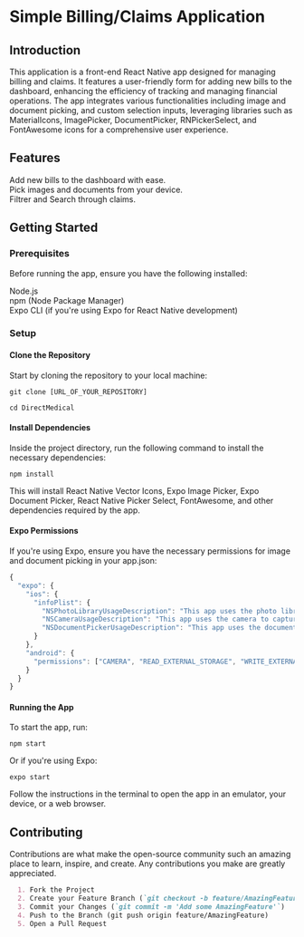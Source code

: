 # Simple Billing/Claims Application
## Introduction
This application is a front-end React Native app designed for managing billing and claims. It features a user-friendly form for adding new bills to the dashboard, enhancing the efficiency of tracking and managing financial operations. The app integrates various functionalities including image and document picking, and custom selection inputs, leveraging libraries such as MaterialIcons, ImagePicker, DocumentPicker, RNPickerSelect, and FontAwesome icons for a comprehensive user experience.

## Features
Add new bills to the dashboard with ease.  
Pick images and documents from your device.  
Filtrer and Search through claims.  
## Getting Started
### Prerequisites
Before running the app, ensure you have the following installed:

Node.js  
npm (Node Package Manager)  
Expo CLI (if you're using Expo for React Native development)  
### Setup
#### Clone the Repository

Start by cloning the repository to your local machine:


` git clone [URL_OF_YOUR_REPOSITORY] `  

` cd DirectMedical `

#### Install Dependencies

Inside the project directory, run the following command to install the necessary dependencies:


`npm install`  

This will install React Native Vector Icons, Expo Image Picker, Expo Document Picker, React Native Picker Select, FontAwesome, and other dependencies required by the app.

#### Expo Permissions

If you're using Expo, ensure you have the necessary permissions for image and document picking in your app.json:

```javascript
{
  "expo": {
    "ios": {
      "infoPlist": {
        "NSPhotoLibraryUsageDescription": "This app uses the photo library to select images.",
        "NSCameraUsageDescription": "This app uses the camera to capture images.",
        "NSDocumentPickerUsageDescription": "This app uses the document picker to select files."
      }
    },
    "android": {
      "permissions": ["CAMERA", "READ_EXTERNAL_STORAGE", "WRITE_EXTERNAL_STORAGE"]
    }
  }
}
```

#### Running the App

To start the app, run:

`npm start`  

Or if you're using Expo:  

`expo start`  

Follow the instructions in the terminal to open the app in an emulator, your device, or a web browser.  

## Contributing
Contributions are what make the open-source community such an amazing place to learn, inspire, and create. Any contributions you make are greatly appreciated.

```markdown
  1. Fork the Project
  2. Create your Feature Branch (`git checkout -b feature/AmazingFeature`)
  3. Commit your Changes (`git commit -m 'Add some AmazingFeature'`)
  4. Push to the Branch (git push origin feature/AmazingFeature)
  5. Open a Pull Request
